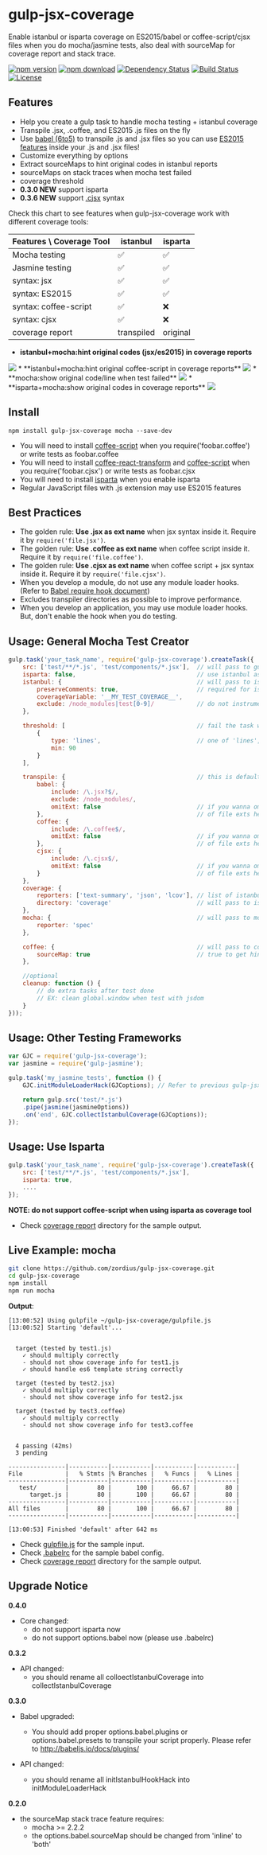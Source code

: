 gulp-jsx-coverage
=================

Enable istanbul or isparta coverage on ES2015/babel or coffee-script/cjsx files when you do mocha/jasmine tests, also deal with sourceMap for coverage report and stack trace.

[![npm version](https://img.shields.io/npm/v/gulp-jsx-coverage.svg)](https://www.npmjs.org/package/gulp-jsx-coverage) [![npm download](https://img.shields.io/npm/dm/gulp-jsx-coverage.svg)](https://www.npmjs.org/package/gulp-jsx-coverage) [![Dependency Status](https://david-dm.org/zordius/gulp-jsx-coverage.svg)](https://david-dm.org/zordius/gulp-jsx-coverage) [![Build Status](https://travis-ci.org/zordius/gulp-jsx-coverage.svg?branch=master)](https://travis-ci.org/zordius/gulp-jsx-coverage) [![License](https://img.shields.io/badge/license-MIT-green.svg)](LICENSE.txt)

Features
--------

* Help you create a gulp task to handle mocha testing + istanbul coverage
* Transpile .jsx, .coffee, and ES2015 .js files on the fly
* Use <a href="https://github.com/babel/babel">babel (6to5)</a> to transpile .js and .jsx files so you can use <a href="http://babeljs.io/docs/learn-es2015/">ES2015 features</a> inside your .js and .jsx files!
* Customize everything by options
* Extract sourceMaps to hint original codes in istanbul reports
* sourceMaps on stack traces when mocha test failed
* coverage threshold
* **0.3.0 NEW** support isparta
* **0.3.6 NEW** support <a href="https://github.com/jsdf/coffee-react">.cjsx</a> syntax

Check this chart to see features when gulp-jsx-coverage work with different coverage tools:

| Features \ Coverage Tool | istanbul   | isparta  |
| -------------------------|------------|----------|
| Mocha testing            | ✅          | ✅        |
| Jasmine testing          | ✅          | ✅        |
| syntax: jsx              | ✅          | ✅        |
| syntax: ES2015           | ✅          | ✅        |
| syntax: coffee-script    | ✅          | ❌        |
| syntax: cjsx             | ✅          | ❌        |
| coverage report          | transpiled | original |

* **istanbul+mocha:hint original codes (jsx/es2015) in coverage reports**
<img src="demo1.png" />
* **istanbul+mocha:hint original coffee-script in coverage reports**
<img src="demo2.png" />
* **mocha:show original code/line when test failed**
<img src="demo3.png" />
* **isparta+mocha:show original codes in coverage reports**
<img src="demo4.png" />

Install
-------

```
npm install gulp-jsx-coverage mocha --save-dev
```

* You will need to install <a href="https://www.npmjs.com/package/coffee-script">coffee-script</a> when you require('foobar.coffee') or write tests as foobar.coffee
* You will need to install <a href="https://github.com/jsdf/coffee-react-transform">coffee-react-transform</a> and <a href="https://www.npmjs.com/package/coffee-script">coffee-script</a> when you require('foobar.cjsx') or write tests as foobar.cjsx
* You will need to install <a href="https://github.com/douglasduteil/isparta">isparta</a> when you enable isparta
* Regular JavaScript files with .js extension may use ES2015 features

Best Practices
--------------

* The golden rule: **Use .jsx as ext name** when jsx syntax inside it. Require it by `require('file.jsx')`.
* The golden rule: **Use .coffee as ext name** when coffee script inside it. Require it by `require('file.coffee')`.
* The golden rule: **Use .cjsx as ext name** when coffee script + jsx syntax inside it. Require it by `require('file.cjsx')`.
* When you develop a module, do not use any module loader hooks. (Refer to <a href="https://babeljs.io/docs/usage/require/">Babel require hook document</a>)
* Excludes transpiler directories as possible to improve performance.
* When you develop an application, you may use module loader hooks. But, don't enable the hook when you do testing.

Usage: General Mocha Test Creator
---------------------------------

```javascript
gulp.task('your_task_name', require('gulp-jsx-coverage').createTask({
    src: ['test/**/*.js', 'test/components/*.jsx'],  // will pass to gulp.src as mocha tests
    isparta: false,                                  // use istanbul as default
    istanbul: {                                      // will pass to istanbul or isparta
        preserveComments: true,                      // required for istanbul 0.4.0+
        coverageVariable: '__MY_TEST_COVERAGE__',
        exclude: /node_modules|test[0-9]/            // do not instrument these files
    },

    threshold: [                                     // fail the task when coverage lower than one of this array
        {
            type: 'lines',                           // one of 'lines', 'statements', 'functions', 'banches'
            min: 90
        }
    ],

    transpile: {                                     // this is default whitelist/blacklist for transpilers
        babel: {
            include: /\.jsx?$/,
            exclude: /node_modules/,
            omitExt: false                           // if you wanna omit file ext when require(), put an array
        },                                           // of file exts here. Ex: ['.jsx', '.es6'] (NOT RECOMMENDED)
        coffee: {
            include: /\.coffee$/,
            omitExt: false                           // if you wanna omit file ext when require(), put an array
        },                                           // of file exts here. Ex: ['.coffee'] (NOT RECOMMENDED)
        cjsx: {
            include: /\.cjsx$/,
            omitExt: false                           // if you wanna omit file ext when require(), put an array
        }                                            // of file exts here. Ex: ['.cjsx'] (NOT RECOMMENDED)
    },
    coverage: {
        reporters: ['text-summary', 'json', 'lcov'], // list of istanbul reporters
        directory: 'coverage'                        // will pass to istanbul reporters
    },
    mocha: {                                         // will pass to mocha
        reporter: 'spec'
    },

    coffee: {                                        // will pass to coffee.compile
        sourceMap: true                              // true to get hints in HTML coverage reports
    },

    //optional
    cleanup: function () {
        // do extra tasks after test done
        // EX: clean global.window when test with jsdom
    }
}));
```

Usage: Other Testing Frameworks
-------------------------------

```javascript
var GJC = require('gulp-jsx-coverage');
var jasmine = require('gulp-jasmine');

gulp.task('my_jasmine_tests', function () {
    GJC.initModuleLoaderHack(GJCoptions); // Refer to previous gulp-jsx-coverage options

    return gulp.src('test/*.js')
    .pipe(jasmine(jasmineOptions))
    .on('end', GJC.collectIstanbulCoverage(GJCoptions));
});
```

Usage: Use Isparta
------------------

```javascript
gulp.task('your_task_name', require('gulp-jsx-coverage').createTask({
    src: ['test/**/*.js', 'test/components/*.jsx'],
    isparta: true,
    ....
});
```

**NOTE: do not support coffee-script when using isparta as coverage tool**
* Check <a href="http://zordius.github.io/gulp-jsx-coverage/2/lcov-report/">coverage report</a> directory for the sample output.

Live Example: mocha
-------------------

```sh
git clone https://github.com/zordius/gulp-jsx-coverage.git
cd gulp-jsx-coverage
npm install
npm run mocha
```

**Output**:

```
[13:00:52] Using gulpfile ~/gulp-jsx-coverage/gulpfile.js
[13:00:52] Starting 'default'...


  target (tested by test1.js)
    ✓ should multiply correctly
    - should not show coverage info for test1.js
    ✓ should handle es6 template string correctly

  target (tested by test2.jsx)
    ✓ should multiply correctly
    - should not show coverage info for test2.jsx

  target (tested by test3.coffee)
    ✓ should multiply correctly
    - should not show coverage info for test3.coffee


  4 passing (42ms)
  3 pending

----------------|-----------|-----------|-----------|-----------|
File            |   % Stmts |% Branches |   % Funcs |   % Lines |
----------------|-----------|-----------|-----------|-----------|
   test/        |        80 |       100 |     66.67 |        80 |
      target.js |        80 |       100 |     66.67 |        80 |
----------------|-----------|-----------|-----------|-----------|
All files       |        80 |       100 |     66.67 |        80 |
----------------|-----------|-----------|-----------|-----------|

[13:00:53] Finished 'default' after 642 ms
```

* Check <a href="gulpfile.js">gulpfile.js</a> for the sample input.
* Check <a href=".babelrc">.babelrc</a> for the sample babel config.
* Check <a href="http://zordius.github.io/gulp-jsx-coverage/lcov-report/">coverage report</a> directory for the sample output.

Upgrade Notice
--------------

**0.4.0**
* Core changed:
  * do not support isparta now
  * do not support options.babel now (please use .babelrc)

**0.3.2**

* API changed:
  * you should rename all colloectIstanbulCoverage into collectIstanbulCoverage

**0.3.0**

* Babel upgraded:
  * You should add proper options.babel.plugins or options.babel.presets to transpile your script properly. Please refer to http://babeljs.io/docs/plugins/

* API changed:
  * you should rename all initIstanbulHookHack into initModuleLoaderHack

**0.2.0**

* the sourceMap stack trace feature requires:
  * mocha >= 2.2.2
  * the options.babel.sourceMap should be changed from 'inline' to 'both'
